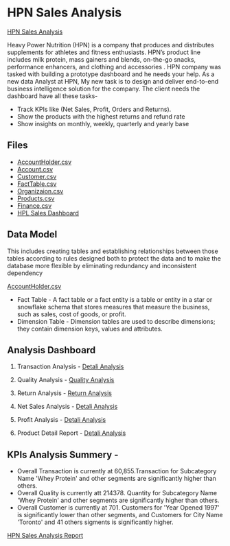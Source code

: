 # HPN Sales Analysis

[HPN Sales Analysis ](https://app.powerbi.com/groups/me/reports/5008b81e-993e-4a30-8aba-a6d7a2872317/ReportSection5c5cfc46dacb3ee7dd51?experience=power-bi) 

Heavy Power Nutrition (HPN) is a company that produces and distributes supplements for athletes and fitness enthusiasts. HPN’s product line includes milk protein, mass gainers and blends, on-the-go snacks, performance enhancers, and clothing and accessories .
HPN company was tasked with building a prototype dashboard and he needs your help. As a new data Analyst at HPN, My new task is to design and deliver end-to-end business intelligence solution for the company.
The client needs the dashboard have all these tasks- 
* Track KPIs like (Net Sales, Profit, Orders and Returns).
* Show the products with the highest returns and refund rate
* Show insights on monthly, weekly, quarterly and yearly base

## Files
* [AccountHolder.csv](HPN_sales_dshboard/AccountHolder.csv)
* [Account.csv](HPN_sales_dshboard/Account.csv)
* [Customer.csv](HPN_sales_dshboard/Customer.csv)
* [FactTable.csv](HPN_sales_dshboard/FactTable.csv)
* [Organizaion.csv](HPN_sales_dshboard/Organization.csv)
* [Products.csv](HPN_sales_dshboard/Products.csv)
* [Finance.csv](HPN_sales_dshboard/Finance.csv)
* [HPL Sales Dashboard](Starter_Code/.pptx)

## Data Model
This includes creating tables and establishing relationships between those tables according to rules 
designed both to protect the data and to make the database more flexible by 
eliminating redundancy and inconsistent dependency

[AccountHolder.csv](dataModel.png)

* Fact Table - A fact table or a fact entity is a table or entity in a star or snowflake 
schema that stores measures that measure the business, such as sales, cost 
of goods, or profit.
* Dimension Table - Dimension tables are used to describe dimensions; they contain dimension 
keys, values and attributes.

## Analysis Dashboard

1. Transaction Analysis -
        [Detali Analysis](HPN_sales_dshboard/Transaction.png)
   
2. Quality Analysis -
        [Quality Analysis](HPN_sales_dshboard/Quality.png)
   
3. Return Analysis -
        [Return Analysis](HPN_sales_dshboard/Return.png)
   
4. Net Sales Analysis -
        [Detali Analysis](HPN_sales_dshboard/Sales.png)
   
5. Profit Analysis -
        [Detali Analysis](HPN_sales_dshboard/Profit.png)
   
6. Product Detail Report -
        [Detali Analysis](HPN_sales_dshboard/ProductDetail.png)


## KPIs Analysis Summery -

* Overall Transaction is currently at 60,855.Transaction for Subcategory Name 'Whey Protein' and other segments are significantly higher than others.
* Overall Quality is currently att 214378. Quantity for Subcategory Name 'Whey Protein' and other segments are significantly higher than others.
* Overall Customer is currently at 701. Customers for 'Year Opened 1997' is significantly lower than other segments, and Customers for City Name 'Toronto' and 41 others sigments is significantly higher.

[HPN Sales Analysis Report ](https://app.powerbi.com/groups/me/reports/5008b81e-993e-4a30-8aba-a6d7a2872317/ReportSection5c5cfc46dacb3ee7dd51?experience=power-bi) 





